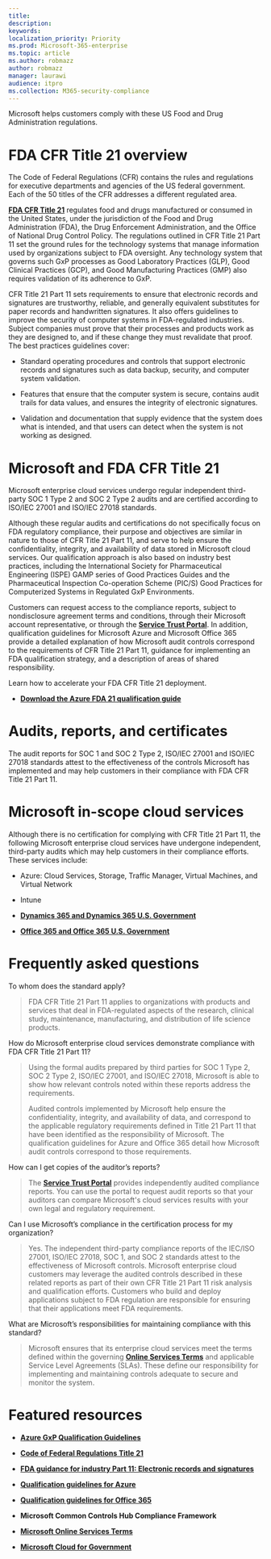```yaml
---
title: 
description: 
keywords: 
localization_priority: Priority
ms.prod: Microsoft-365-enterprise
ms.topic: article
ms.author: robmazz
author: robmazz
manager: laurawi
audience: itpro
ms.collection: M365-security-compliance
---
```


Microsoft helps customers comply with these US Food and Drug Administration regulations.

# FDA CFR Title 21 overview

The Code of Federal Regulations (CFR) contains the rules and regulations for executive departments and agencies of the US federal government. Each of the 50 titles of the CFR addresses a different regulated area.

[**FDA CFR Title 21**](http://aka.ms/FDA-CFR) regulates food and drugs manufactured or consumed in the United States, under the jurisdiction of the Food and Drug Administration (FDA), the Drug Enforcement Administration, and the Office of National Drug Control Policy. The regulations outlined in CFR Title 21 Part 11 set the ground rules for the technology systems that manage information used by organizations subject to FDA oversight. Any technology system that governs such GxP processes as Good Laboratory Practices (GLP), Good Clinical Practices (GCP), and Good Manufacturing Practices (GMP) also requires validation of its adherence to GxP.

CFR Title 21 Part 11 sets requirements to ensure that electronic records and signatures are trustworthy, reliable, and generally equivalent substitutes for paper records and handwritten signatures. It also offers guidelines to improve the security of computer systems in FDA-regulated industries. Subject companies must prove that their processes and products work as they are designed to, and if these change they must revalidate that proof. The best practices guidelines cover:

  - Standard operating procedures and controls that support electronic records and signatures such as data backup, security, and computer system validation.

  - Features that ensure that the computer system is secure, contains audit trails for data values, and ensures the integrity of electronic signatures.

  - Validation and documentation that supply evidence that the system does what is intended, and that users can detect when the system is not working as designed.

# Microsoft and FDA CFR Title 21

Microsoft enterprise cloud services undergo regular independent third-party SOC 1 Type 2 and SOC 2 Type 2 audits and are certified according to ISO/IEC 27001 and ISO/IEC 27018 standards.

Although these regular audits and certifications do not specifically focus on FDA regulatory compliance, their purpose and objectives are similar in nature to those of CFR Title 21 Part 11, and serve to help ensure the confidentiality, integrity, and availability of data stored in Microsoft cloud services. Our qualification approach is also based on industry best practices, including the International Society for Pharmaceutical Engineering (ISPE) GAMP series of Good Practices Guides and the Pharmaceutical Inspection Co-operation Scheme (PIC/S) Good Practices for Computerized Systems in Regulated GxP Environments.

Customers can request access to the compliance reports, subject to nondisclosure agreement terms and conditions, through their Microsoft account representative, or through the [**Service Trust Portal**](http://aka.ms/stphelp). In addition, qualification guidelines for Microsoft Azure and Microsoft Office 365 provide a detailed explanation of how Microsoft audit controls correspond to the requirements of CFR Title 21 Part 11, guidance for implementing an FDA qualification strategy, and a description of areas of shared responsibility.

Learn how to accelerate your FDA CFR Title 21 deployment.

  - [**Download the Azure FDA 21 qualification guide**](https://go.microsoft.com/fwlink/p/?linkid=2086604)

# Audits, reports, and certificates

The audit reports for SOC 1 and SOC 2 Type 2, ISO/IEC 27001 and ISO/IEC 27018 standards attest to the effectiveness of the controls Microsoft has implemented and may help customers in their compliance with FDA CFR Title 21 Part 11.

# Microsoft in-scope cloud services

Although there is no certification for complying with CFR Title 21 Part 11, the following Microsoft enterprise cloud services have undergone independent, third-party audits which may help customers in their compliance efforts. These services include:

  - Azure: Cloud Services, Storage, Traffic Manager, Virtual Machines, and Virtual Network

  - Intune

  - [**Dynamics 365 and Dynamics 365 U.S. Government**](https://aka.ms/d365-compliance-list)

  - [**Office 365 and Office 365 U.S. Government**](https://go.microsoft.com/fwlink/p/?LinkID=2077751)

# Frequently asked questions

To whom does the standard apply?

> FDA CFR Title 21 Part 11 applies to organizations with products and services that deal in FDA-regulated aspects of the research, clinical study, maintenance, manufacturing, and distribution of life science products.

How do Microsoft enterprise cloud services demonstrate compliance with FDA CFR Title 21 Part 11?

> Using the formal audits prepared by third parties for SOC 1 Type 2, SOC 2 Type 2, ISO/IEC 27001, and ISO/IEC 27018, Microsoft is able to show how relevant controls noted within these reports address the requirements.
> 
> Audited controls implemented by Microsoft help ensure the confidentiality, integrity, and availability of data, and correspond to the applicable regulatory requirements defined in Title 21 Part 11 that have been identified as the responsibility of Microsoft. The qualification guidelines for Azure and Office 365 detail how Microsoft audit controls correspond to those requirements.

How can I get copies of the auditor’s reports?

> The [**Service Trust Portal**](http://aka.ms/stphelp) provides independently audited compliance reports. You can use the portal to request audit reports so that your auditors can compare Microsoft's cloud services results with your own legal and regulatory requirement.

Can I use Microsoft’s compliance in the certification process for my organization?

> Yes. The independent third-party compliance reports of the IEC/ISO 27001, ISO/IEC 27018, SOC 1, and SOC 2 standards attest to the effectiveness of Microsoft controls. Microsoft enterprise cloud customers may leverage the audited controls described in these related reports as part of their own CFR Title 21 Part 11 risk analysis and qualification efforts. Customers who build and deploy applications subject to FDA regulation are responsible for ensuring that their applications meet FDA requirements.

What are Microsoft’s responsibilities for maintaining compliance with this standard?

> Microsoft ensures that its enterprise cloud services meet the terms defined within the governing [**Online Services Terms**](http://www.microsoftvolumelicensing.com/DocumentSearch.aspx?Mode=3&DocumentTypeId=31) and applicable Service Level Agreements (SLAs). These define our responsibility for implementing and maintaining controls adequate to secure and monitor the system.

# Featured resources

  - [**Azure GxP Qualification Guidelines**](https://aka.ms/gxpcompliance)

  - [**Code of Federal Regulations Title 21**](http://aka.ms/FDA-CFR)

  - [**FDA guidance for industry Part 11: Electronic records and signatures**](http://www.fda.gov/RegulatoryInformation/Guidances/ucm125067.htm)

  - [**Qualification guidelines for Azure**](https://aka.ms/azurefda21cfrpart11qualguide)

  - [**Qualification guidelines for Office 365**](https://aka.ms/o365-qualification-guideline)

  - **Microsoft Common Controls Hub Compliance Framework**

  - [**Microsoft Online Services Terms**](http://aka.ms/Online-Services-Terms)

  - [**Microsoft Cloud for Government**](http://aka.ms/govt-cloud)
